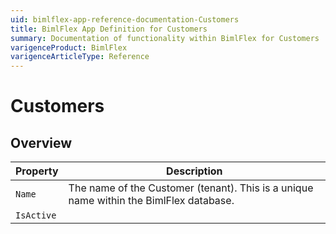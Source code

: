 ```yaml
---
uid: bimlflex-app-reference-documentation-Customers
title: BimlFlex App Definition for Customers
summary: Documentation of functionality within BimlFlex for Customers
varigenceProduct: BimlFlex
varigenceArticleType: Reference
---
```


# Customers



## Overview
  
| Property | Description |
| --------- | ----------- |
|`Name` | The name of the Customer (tenant). This is a unique name within the BimlFlex database.|
|`IsActive` | |
